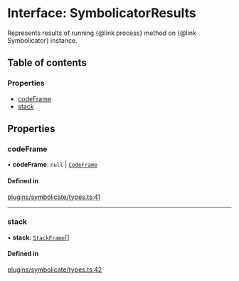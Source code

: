 # Interface: SymbolicatorResults

Represents results of running {@link process} method on {@link Symbolicator} instance.

## Table of contents

### Properties

- [codeFrame](./SymbolicatorResults.md#codeframe)
- [stack](./SymbolicatorResults.md#stack)

## Properties

### codeFrame

• **codeFrame**: ``null`` \| [`CodeFrame`](./CodeFrame.md)

#### Defined in

[plugins/symbolicate/types.ts:41](https://github.com/callstack/repack/blob/1d9a1bb/packages/dev-server/src/plugins/symbolicate/types.ts#L41)

___

### stack

• **stack**: [`StackFrame`](./StackFrame.md)[]

#### Defined in

[plugins/symbolicate/types.ts:42](https://github.com/callstack/repack/blob/1d9a1bb/packages/dev-server/src/plugins/symbolicate/types.ts#L42)
